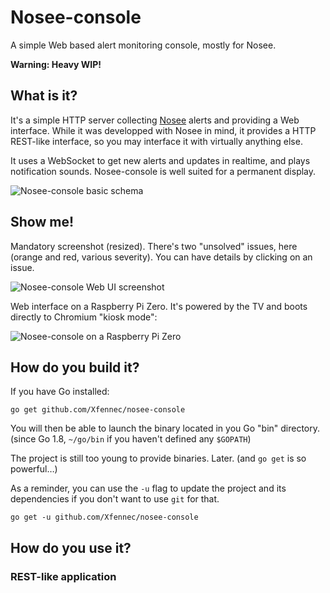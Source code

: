 # Nosee-console
A simple Web based alert monitoring console, mostly for Nosee.

**Warning: Heavy WIP!**

What is it?
-----------

It's a simple HTTP server collecting [Nosee](https://github.com/Xfennec/nosee)
alerts and providing a Web interface. While it was developped with Nosee in
mind, it provides a HTTP REST-like interface, so you may interface it with
virtually anything else.

It uses a WebSocket to get new alerts and updates in realtime, and plays
notification sounds. Nosee-console is well suited for a permanent display.

![Nosee-console basic schema](https://raw.github.com/Xfennec/nosee-console/master/doc/images/img_base.png)

Show me!
--------

Mandatory screenshot (resized). There's two "unsolved" issues, here (orange
and red, various severity). You can have details by clicking on an issue.

![Nosee-console Web UI screenshot](https://raw.github.com/Xfennec/nosee-console/master/doc/images/img_illu.jpeg)

Web interface on a Raspberry Pi Zero. It's powered by the TV and boots directly
to Chromium "kiosk mode":

![Nosee-console on a Raspberry Pi Zero](https://raw.github.com/Xfennec/nosee-console/master/doc/images/nosee-console-pi.jpeg)

How do you build it?
--------------------

If you have Go installed:

	go get github.com/Xfennec/nosee-console

You will then be able to launch the binary located in you Go "bin" directory.
(since Go 1.8, `~/go/bin` if you haven't defined any `$GOPATH`)

The project is still too young to provide binaries. Later. (and `go get` is so powerful…)

As a reminder, you can use the `-u` flag to update the project and its dependencies  if
you don't want to use `git` for that.

	go get -u github.com/Xfennec/nosee-console

How do you use it?
------------------

### REST-like application
